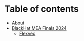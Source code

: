 # Table of contents

* [About](README.md)
* [BlackHat MEA Finals 2024](blackhat-mea-finals-2024/README.md)
  * [Flexvec](blackhat-mea-finals-2024/flexvec.md)
